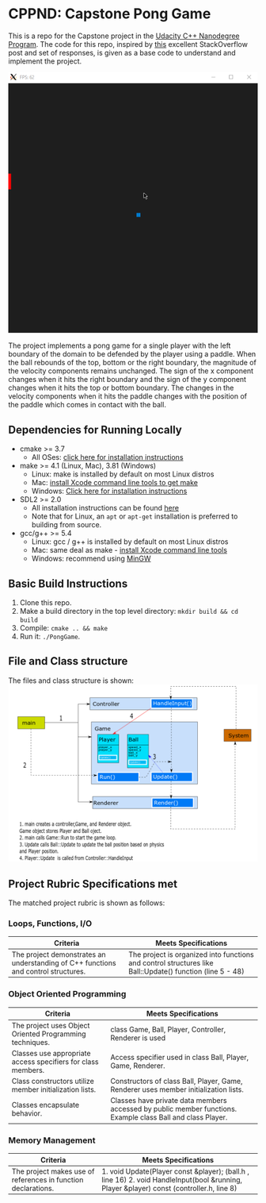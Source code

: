 # CPPND: Capstone Pong Game

This is a repo for the Capstone project in the [Udacity C++ Nanodegree Program](https://www.udacity.com/course/c-plus-plus-nanodegree--nd213). The code for this repo, inspired by [this](https://codereview.stackexchange.com/questions/212296/snake-game-in-c-with-sdl) excellent StackOverflow post and set of responses, is given as a base code to understand and implement the project.

<img src="pong_game.gif"/>

The project implements a pong game for a single player with the left boundary of the domain to be defended by the player using a paddle. When the ball rebounds of the top, bottom or the right boundary, the magnitude of the velocity components remains unchanged. The sign of the x component changes when it hits the right boundary and the sign of the y component changes when it hits the top or bottom boundary. The changes in the velocity components when it hits the paddle changes with the position of the paddle which comes in contact with the ball.


## Dependencies for Running Locally
* cmake >= 3.7
  * All OSes: [click here for installation instructions](https://cmake.org/install/)
* make >= 4.1 (Linux, Mac), 3.81 (Windows)
  * Linux: make is installed by default on most Linux distros
  * Mac: [install Xcode command line tools to get make](https://developer.apple.com/xcode/features/)
  * Windows: [Click here for installation instructions](http://gnuwin32.sourceforge.net/packages/make.htm)
* SDL2 >= 2.0
  * All installation instructions can be found [here](https://wiki.libsdl.org/Installation)
  * Note that for Linux, an `apt` or `apt-get` installation is preferred to building from source.
* gcc/g++ >= 5.4
  * Linux: gcc / g++ is installed by default on most Linux distros
  * Mac: same deal as make - [install Xcode command line tools](https://developer.apple.com/xcode/features/)
  * Windows: recommend using [MinGW](http://www.mingw.org/)

## Basic Build Instructions

1. Clone this repo.
2. Make a build directory in the top level directory: `mkdir build && cd build`
3. Compile: `cmake .. && make`
4. Run it: `./PongGame`.

## File and Class structure
The files and class structure is shown:
<img src="structure.png"/>

## Project Rubric Specifications met
The matched project rubric is shown as follows:

### Loops, Functions, I/O
| Criteria | Meets Specifications |
| -------- | -------------------- |
| The project demonstrates an understanding of C++ functions and control structures. | The project is organized into functions and control structures like Ball::Update() function (line 5 - 48) |

### Object Oriented Programming
| Criteria | Meets Specifications |
| -------- | -------------------- |
| The project uses Object Oriented Programming techniques. | class Game, Ball, Player, Controller, Renderer is used|
| Classes use appropriate access specifiers for class members. | Access specifier used in class Ball, Player, Game, Renderer. |
| Class constructors utilize member initialization lists. | Constructors of class Ball, Player, Game, Renderer uses member initialization lists. |
| Classes encapsulate behavior. | Classes have private data members accessed by public member functions. Example class Ball and class Player.

### Memory Management

| Criteria | Meets Specifications |
| -------- | -------------------- |
|The project makes use of references in function declarations.| 1. void Update(Player const &player); (ball.h , line 16) 2. void HandleInput(bool &running, Player &player) const (controller.h, line 8)|
